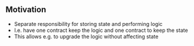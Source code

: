 ## Motivation
*   Separate responsibility for storing state and performing logic
*   I.e. have one contract keep the logic and one contract to keep the state
*   This allows e.g. to upgrade the logic without affecting state